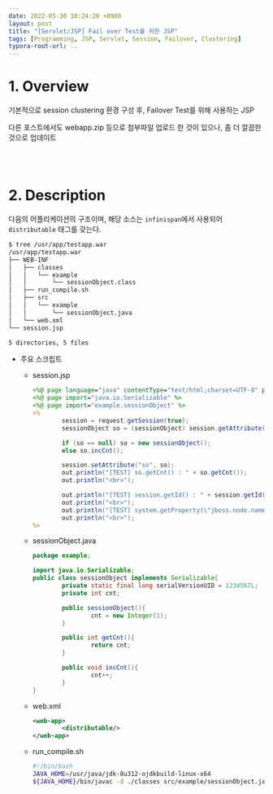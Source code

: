 ```yaml
---
date: 2022-05-30 10:24:20 +0900
layout: post
title: "[Servlet/JSP] Fail over Test를 위한 JSP"
tags: [Programming, JSP, Servlet, Session, Failover, Clustering]
typora-root-url: ..
---
```


# 1. Overview

기본적으로 session clustering 환경 구성 후, Failover Test를 위해 사용하는 JSP

다른 포스트에서도 webapp.zip 등으로 첨부파일 업로드 한 것이 있으나, 좀 더 깔끔한 것으로 업데이트


<br><br>


# 2. Description

다음의 어플리케이션의 구조이며, 해당 소스는 `infinispan`에서 사용되어 `distributable` 태그를 갖는다.

```bash
$ tree /usr/app/testapp.war
/usr/app/testapp.war
├── WEB-INF
│   ├── classes
│   │   └── example
│   │       └── sessionObject.class
│   ├── run_compile.sh
│   ├── src
│   │   └── example
│   │       └── sessionObject.java
│   └── web.xml
└── session.jsp

5 directories, 5 files
```


* 주요 스크립트

  * session.jsp

    ```jsp
    <%@ page language="java" contentType="text/html;charset=UTF-8" pageEncoding="UTF-8" %>
    <%@ page import="java.io.Serializable" %>
    <%@ page import="example.sessionObject" %>
    <%
            session = request.getSession(true);
            sessionObject so = (sessionObject) session.getAttribute("so");
    
            if (so == null) so = new sessionObject();
            else so.incCnt();
    
            session.setAttribute("so", so);
            out.println("[TEST] so.getCnt() : " + so.getCnt());
            out.println("<br>");
    
            out.println("[TEST] session.getId() : " + session.getId());
            out.println("<br>");
            out.println("[TEST] system.getProperty(\"jboss.node.name\") : " + System.getProperty("jboss.node.name"));
            out.println("<br>");
    %>
    ```

    

  * sessionObject.java

    ```java
    package example;
    
    import java.io.Serializable;
    public class sessionObject implements Serializable{
            private static final long serialVersionUID = 1234567L;
            private int cnt;
    
            public sessionObject(){
                    cnt = new Integer(1);
            }
    
            public int getCnt(){
                    return cnt;
            }
    
            public void incCnt(){
                    cnt++;
            }
    }
    ```

    

  * web.xml

    ```xml
    <web-app>
            <distributable/>
    </web-app>
    ```

    

  * run_compile.sh

    ```bash
    #!/bin/bash
    JAVA_HOME=/usr/java/jdk-8u312-ojdkbuild-linux-x64
    ${JAVA_HOME}/bin/javac -d ./classes src/example/sessionObject.java
    ```
